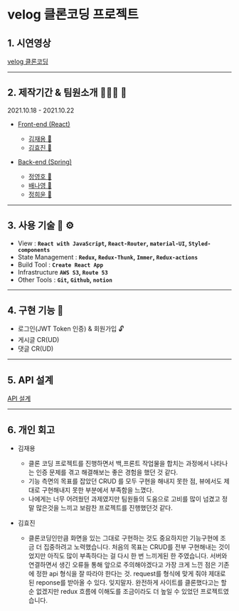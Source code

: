 # velog 클론코딩 프로젝트

## 1. 시연영상

[velog 클론코딩](https://www.youtube.com/watch?v=Swe7n9nAzQM)

---

## 2. 제작기간 & 팀원소개 🏃‍🏃‍♀️ 💨
2021.10.18 - 2021.10.22

- [Front-end (React)](https://github.com/spacejay1007/velogclone-FE)
    - [김재용 👨](https://github.com/spacejay1007)
    - [김효진 🧔](https://github.com/hyojin-k)
    
- [Back-end (Spring)](https://github.com/NayoungBae/hanghae-velog-clonecoding-backend)
    - [정영호 🧑](https://github.com/slsnrnsep)
    - [배나영 👧](https://github.com/NayoungBae)
    - [정희윤 👧](https://github.com/codenamehee)

---

## 3. 사용 기술 🔧 ⚙️

- View : **`React with JavaScript`, `React-Router`, `material-UI`, `Styled-components`**
- State Management : **`Redux`, `Redux-Thunk`, `Immer`, `Redux-actions`**
- Build Tool : **`Create React App`**
- Infrastructure **`AWS S3`, `Route 53`**
- Other Tools : **`Git`, `Github`, `notion`**

---

## 4. 구현 기능 📃

- 로그인(JWT Token 인증) & 회원가입 🔓
- 게시글 CR(UD)
- 댓글 CR(UD)

---

## 5. API 설계

[API 설계](https://www.notion.so/10-Velog-53c230b04501457cbc79151ed34fb964)

---

## 6. 개인 회고
- 김재용
    - 클론 코딩 프로젝트를 진행하면서 백,프론트 작업물을 합치는 과정에서 나타나는 인증 문제를 겪고 해결해보는 좋은 경험을 했던 것 같다. 
    - 기능 측면의 목표를 잡았던 CRUD 를 모두 구현을 해내지 못한 점, 뷰에서도 제대로 구현해내지 못한 부분에서 부족함을 느꼈다.  
    - 나에게는 너무 어려웠던 과제였지만 팀원들의 도움으로 고비를 많이 넘겼고 정말 많은것을 느끼고 보람찬 프로젝트를 진행했던것 같다. 


- 김효진

    - 클론코딩인만큼 화면을 있는 그대로 구현하는 것도 중요하지만 기능구현에 조금 더  집중하려고 노력했습니다. 처음의 목표는 CRUD를 전부 구현해내는 것이었지만 아직도 많이 부족하다는 걸 다시 한 번 느끼게된 한 주였습니다. 서버와 연결하면서 생긴 오류들 통해 앞으로 주의해야겠다고 가장 크게 느낀 점은 기존에 정한 api 형식을 잘 따라야 한다는 것. request를 형식에 맞게 줘야 제대로 된 reponse를 받아올 수 있다. 잊지말자. 완전하게 사이트를 클론했다고는 할 순 없겠지만 redux 흐름에 이해도를 조금이라도 더 높일 수 있었던 프로젝트였습니다. 
